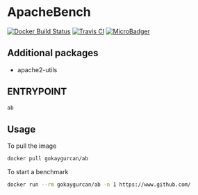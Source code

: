 # ApacheBench

[![Docker Build Status](https://img.shields.io/docker/build/gokaygurcan/ab.svg?style=for-the-badge&logo=docker&colorA=22b8eb)](https://hub.docker.com/r/gokaygurcan/ab/) [![Travis CI](https://img.shields.io/travis/gokaygurcan/dockerfile-ab.svg?style=for-the-badge&logo=travis&colorA=39a85b)](https://travis-ci.org/gokaygurcan/dockerfile-ab) [![MicroBadger](https://img.shields.io/microbadger/image-size/gokaygurcan/ab.svg?style=for-the-badge&colorA=337ab7&colorB=252528)](https://microbadger.com/images/gokaygurcan/ab)

<h2>Additional packages</h2>

- apache2-utils

<h2>ENTRYPOINT</h2>

```bash
ab
```

<h2>Usage</h2>

To pull the image

```bash
docker pull gokaygurcan/ab
```

To start a benchmark

```bash
docker run --rm gokaygurcan/ab -n 1 https://www.github.com/
```
